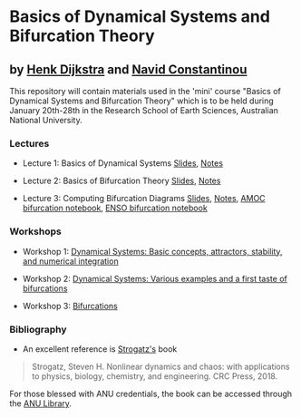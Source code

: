 # Basics of Dynamical Systems and Bifurcation Theory

## by <a href="http://www.staff.science.uu.nl/~dijks101/" target="_blank">Henk Dijkstra</a> and <a href="http://www.navidconstantinou.com/" target="_blank">Navid Constantinou</a>



This repository will contain materials used in the 'mini' course "Basics of Dynamical Systems and Bifurcation Theory" which is to be held during January 20th-28th in the Research School of Earth Sciences, Australian National University.

### Lectures

- Lecture 1: Basics of Dynamical Systems [Slides](https://nbviewer.jupyter.org/github/ClimateFluidPhysics-ANU/DynamicalSystems-BifurcationTheory/blob/master/lectures/lecture1-slides.pdf), [Notes](https://nbviewer.jupyter.org/github/ClimateFluidPhysics-ANU/DynamicalSystems-BifurcationTheory/blob/master/lectures/lecture1-notes.pdf)

- Lecture 2: Basics of Bifurcation Theory [Slides](https://nbviewer.jupyter.org/github/ClimateFluidPhysics-ANU/DynamicalSystems-BifurcationTheory/blob/master/lectures/lecture2-slides.pdf), [Notes](https://nbviewer.jupyter.org/github/ClimateFluidPhysics-ANU/DynamicalSystems-BifurcationTheory/blob/master/lectures/lecture2-notes.pdf)

- Lecture 3: Computing Bifurcation Diagrams [Slides](https://nbviewer.jupyter.org/github/ClimateFluidPhysics-ANU/DynamicalSystems-BifurcationTheory/blob/master/lectures/lecture3-slides.pdf), [Notes](https://nbviewer.jupyter.org/github/ClimateFluidPhysics-ANU/DynamicalSystems-BifurcationTheory/blob/master/lectures/lecture3-notes.pdf), [AMOC bifurcation notebook](https://nbviewer.jupyter.org/github/ClimateFluidPhysics-ANU/DynamicalSystems-BifurcationTheory/blob/master/lectures/AMOC_bifurcation.ipynb), [ENSO bifurcation notebook](https://nbviewer.jupyter.org/github/ClimateFluidPhysics-ANU/DynamicalSystems-BifurcationTheory/blob/master/lectures/ENSO_bifurcation.ipynb)

### Workshops

- Workshop 1: [Dynamical Systems: Basic concepts, attractors, stability, and numerical integration](https://nbviewer.jupyter.org/format/slides/github/ClimateFluidPhysics-ANU/DynamicalSystems-BifurcationTheory/blob/master/workshops/Workshop-1.ipynb?flush_cache=true#)

- Workshop 2: [Dynamical Systems: Various examples and a first taste of bifurcations](https://nbviewer.jupyter.org/format/slides/github/ClimateFluidPhysics-ANU/DynamicalSystems-BifurcationTheory/blob/master/workshops/Workshop-2.ipynb?flush_cache=true#)

- Workshop 3: [Bifurcations](https://nbviewer.jupyter.org/format/slides/github/ClimateFluidPhysics-ANU/DynamicalSystems-BifurcationTheory/blob/master/workshops/Workshop-3.ipynb?flush_cache=true#)


### Bibliography
- An excellent reference is [Strogatz's](http://www.staff.science.uu.nl/~dijks101/) book
> Strogatz, Steven H. Nonlinear dynamics and chaos: with applications to physics, biology, chemistry, and engineering. CRC Press, 2018.

For those blessed with ANU credentials, the book can be accessed through the [ANU Library](https://library.anu.edu.au/record=b6203090).
